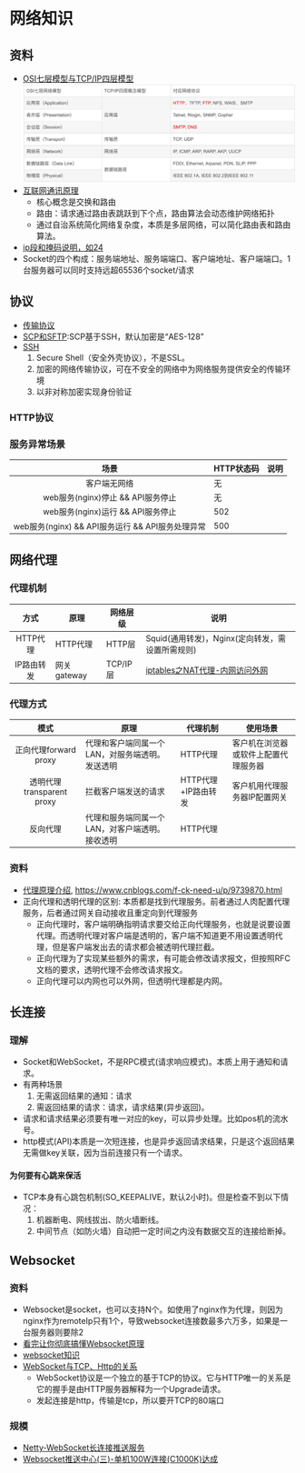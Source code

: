 # 网络知识

## 资料
* [OSI七层模型与TCP/IP四层模型](https://blog.csdn.net/qq_39521554/article/details/79894501)
![](../s/os/net.jpg)
* [互联网通讯原理](https://segmentfault.com/a/1190000023316912)
  * 核心概念是交换和路由
  * 路由：请求通过路由表跳跃到下个点，路由算法会动态维护网络拓扑
  * 通过自治系统简化网络复杂度，本质是多层网络，可以简化路由表和路由算法。
* [ip段和掩码说明，如24](http://www.nocidc.com/News/New-96.html)
* Socket的四个构成：服务端地址、服务端端口、客户端地址、客户端端口。1台服务器可以同时支持远超65536个socket/请求

## 协议
* [传输协议](https://www.cnblogs.com/xgqfrms/p/4999202.html)
* [SCP和SFTP](https://www.jianshu.com/p/3adcce4e2661):SCP基于SSH，默认加密是“AES-128”
* [SSH](https://zh.m.wikipedia.org/zh-hans/Secure_Shell)
  1. Secure Shell（安全外壳协议），不是SSL。
  1. 加密的网络传输协议，可在不安全的网络中为网络服务提供安全的传输环境
  1. 以非对称加密实现身份验证

### HTTP协议
### 服务异常场景
| 场景 | HTTP状态码 | 说明 |
| :-: | - | - |
| 客户端无网络 | 无 |  |
| web服务(nginx)停止 && API服务停止 | 无 |  |
| web服务(nginx)运行 && API服务停止 | 502 |  |
| web服务(nginx) && API服务运行 && API服务处理异常 | 500 |  |

## 网络代理

### 代理机制
| 方式 | 原理 | 网络层级 | 说明 |
| :-: | - | - | - |
| HTTP代理 | HTTP代理 | HTTP层 | Squid(通用转发)，Nginx(定向转发，需设置所需规则) |
| IP路由转发 | 网关gateway | TCP/IP层 | [iptables之NAT代理-内网访问外网](https://www.cnblogs.com/freeblogs/p/7788804.html) |

### 代理方式
| 模式 | 原理 | 代理机制 | 使用场景 |
| :-: | - | - | - |
| 正向代理forward proxy | 代理和客户端同属一个LAN，对服务端透明。发送透明 | HTTP代理 | 客户机在浏览器或软件上配置代理服务器 |
| 透明代理transparent proxy | 拦截客户端发送的请求 | HTTP代理+IP路由转发 | 客户机用代理服务器IP配置网关 |
| 反向代理 | 代理和服务端同属一个LAN，对客户端透明。接收透明 | HTTP代理 |  |

### 资料
* [代理原理介绍](https://laravelacademy.org/post/9336), https://www.cnblogs.com/f-ck-need-u/p/9739870.html
* 正向代理和透明代理的区别: 本质都是找到代理服务。前者通过人肉配置代理服务，后者通过网关自动接收且重定向到代理服务
  * 正向代理时，客户端明确指明请求要交给正向代理服务，也就是说要设置代理。而透明代理对客户端是透明的，客户端不知道更不用设置透明代理，但是客户端发出去的请求都会被透明代理拦截。
  * 正向代理为了实现某些额外的需求，有可能会修改请求报文，但按照RFC文档的要求，透明代理不会修改请求报文。
  * 正向代理可以内网也可以外网，但透明代理都是内网。

## 长连接
### 理解
* Socket和WebSocket，不是RPC模式(请求响应模式)。本质上用于通知和请求。
* 有两种场景
  1. 无需返回结果的通知：请求
  1. 需返回结果的请求：请求，请求结果(异步返回)。
* 请求和请求结果必须要有唯一对应的key，可以异步处理。比如pos机的流水号。
* http模式(API)本质是一次短连接，也是异步返回请求结果，只是这个返回结果无需做key关联，因为当前连接只有一个请求。

#### 为何要有心跳来保活
* TCP本身有心跳包机制(SO_KEEPALIVE，默认2小时)。但是检查不到以下情况：
  1. 机器断电、网线拔出、防火墙断线。
  1. 中间节点（如防火墙）自动把一定时间之内没有数据交互的连接给断掉。

## Websocket
### 资料
* Websocket是socket，也可以支持N个。如使用了nginx作为代理，则因为nginx作为remoteIp只有1个，导致websocket连接数最多六万多，如果是一台服务器则要除2
* [看完让你彻底搞懂Websocket原理](http://blog.csdn.net/frank_good/article/details/50856585)
* [websocket知识](https://www.ruanyifeng.com/blog/2017/05/websocket.html)
* [WebSocket与TCP、Http的关系](http://blog.csdn.net/linwei_1029/article/details/47836249)
  * WebSocket协议是一个独立的基于TCP的协议。它与HTTP唯一的关系是它的握手是由HTTP服务器解释为一个Upgrade请求。
  * 发起连接是http，传输是tcp，所以要开TCP的80端口

### 规模
* [Netty-WebSocket长连接推送服务](http://blog.csdn.net/z69183787/article/details/52505249)
* [Websocket推送中心(三)-单机100W连接(C1000K)达成](https://shibd.github.io/2019/08/17/Message-Center-3/)
